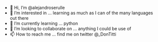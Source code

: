 - 👋 Hi, I’m @alejandroserulle
- 👀 I’m interested in ... learning as much as I can of the many languages out there
- 🌱 I’m currently learning ... python
- 💞️ I’m looking to collaborate on ... anything I could be use of
- 📫 How to reach me ... find me on twitter @_DonTitti

<!---
alejandroserulle/alejandroserulle is a ✨ special ✨ repository because its `README.md` (this file) appears on your GitHub profile.
You can click the Preview link to take a look at your changes.
--->
